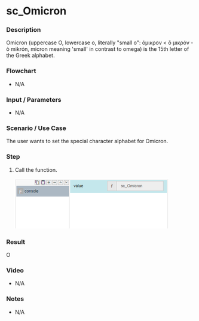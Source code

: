 ﻿# sc_Omicron

### Description

Omicron (uppercase Ο, lowercase ο, literally "small o": όμικρον < ὂ μικρόν - ò mikrón, micron meaning 'small' in contrast to omega) is the 15th letter of the Greek alphabet.

### Flowchart

- N/A 

### Input / Parameters

- N/A

### Scenario / Use Case

The user wants to set the special character alphabet for Omicron.

### Step

1. Call the function.
    
    ![](../../../../document/function/SpecialCharacter/sc_Omicron/sc_Omicron-step-1.png?raw=true)
 
### Result

Ο
 
### Video

- N/A

<!--[![Video](http://i.imgur.com/Ot5DWAW.png)](https://youtu.be/StTqXEQ2l-Y?t=35s)-->

### Notes

- N/A